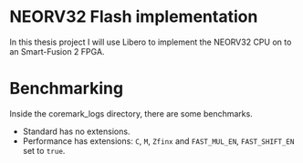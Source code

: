 # NEORV32 Flash implementation

In this thesis project I will use Libero to implement the NEORV32 CPU on to an Smart-Fusion 2 FPGA.

# Benchmarking
Inside the coremark_logs directory, there are some benchmarks.
- Standard has no extensions.
- Performance has extensions: `C`, `M`, `Zfinx` and `FAST_MUL_EN`, `FAST_SHIFT_EN` set to `true`.
